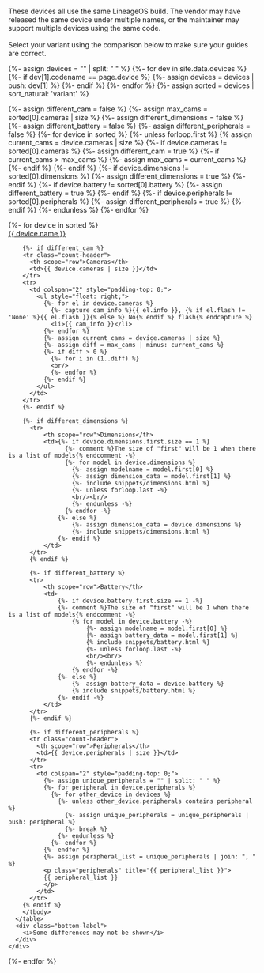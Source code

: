 <br/>
These devices all use the same LineageOS build. The vendor may have released the same device under multiple names,
or the maintainer may support multiple devices using the same code.<br/>
<br/>
Select your variant using the comparison below to make sure your guides are correct.

{%- assign devices = "" | split: " " %}
{%- for dev in site.data.devices %}
  {%- if dev[1].codename == page.device %}
    {%- assign devices = devices | push: dev[1] %}
  {%- endif %}
{%- endfor %}
{%- assign sorted = devices | sort_natural: 'variant' %}

{%- assign different_cam = false %}
{%- assign max_cams = sorted[0].cameras | size %}
{%- assign different_dimensions = false %}
{%- assign different_battery = false %}
{%- assign different_peripherals = false %}
{%- for device in sorted %}
  {%- unless forloop.first %}
    {% assign current_cams = device.cameras | size %}
    {%- if device.cameras != sorted[0].cameras %}
      {%- assign different_cam = true %}
      {%- if current_cams > max_cams %}
        {%- assign max_cams = current_cams %}
      {%- endif %}
    {%- endif %}
    {%- if device.dimensions != sorted[0].dimensions %}
      {%- assign different_dimensions = true %}
    {%- endif %}
    {%- if device.battery != sorted[0].battery %}
      {%- assign different_battery = true %}
    {%- endif %}
    {%- if device.peripherals != sorted[0].peripherals %}
      {%- assign different_peripherals = true %}
    {%- endif %}
  {%- endunless %}
{%- endfor %}

<div class="variants">
  {%- for device in sorted %}
  <div class="variant-item" onClick="location.href='{{ device | device_link: page.folder | relative_url }}'">
    <div class="variant-title">
      <a href="{{ device | device_link: page.folder | relative_url }}" class="device_link">{{ device.name }}</a>
    </div>
    <div class="variant-content">
      <table class="deviceinfo table variant_info">
        <tbody>

        {%- if different_cam %}
        <tr class="count-header">
          <th scope="row">Cameras</th>
          <td>{{ device.cameras | size }}</td>
        </tr>
        <tr>
          <td colspan="2" style="padding-top: 0;">
            <ul style="float: right;">
              {%- for el in device.cameras %}
                {%- capture cam_info %}{{ el.info }}, {% if el.flash != 'None' %}{{ el.flash }}{% else %} No{% endif %} flash{% endcapture %}
                <li>{{ cam_info }}</li>
              {%- endfor %}
              {%- assign current_cams = device.cameras | size %}
              {%- assign diff = max_cams | minus: current_cams %}
              {%- if diff > 0 %}
                {%- for i in (1..diff) %}
                <br/>
                {%- endfor %}
              {%- endif %}
            </ul>
          </td>
        </tr>
        {%- endif %}

        {%- if different_dimensions %}
          <tr>
              <th scope="row">Dimensions</th>
              <td>{%- if device.dimensions.first.size == 1 %}
                    {%- comment %}The size of "first" will be 1 when there is a list of models{% endcomment -%}
                    {%- for model in device.dimensions %}
                      {%- assign modelname = model.first[0] %}
                      {%- assign dimension_data = model.first[1] %}
                      {%- include snippets/dimensions.html %}
                      {%- unless forloop.last -%}
                      <br/><br/>
                      {%- endunless -%}
                    {% endfor -%}
                  {%- else %}
                      {%- assign dimension_data = device.dimensions %}
                      {%- include snippets/dimensions.html %}
                  {%- endif %}
              </td>
          </tr>
          {% endif %}

          {%- if different_battery %}
          <tr>
              <th scope="row">Battery</th>
              <td>
                  {%- if device.battery.first.size == 1 -%}
                  {%- comment %}The size of "first" will be 1 when there is a list of models{% endcomment -%}
                      {% for model in device.battery -%}
                          {%- assign modelname = model.first[0] %}
                          {%- assign battery_data = model.first[1] %}
                          {% include snippets/battery.html %}
                          {%- unless forloop.last -%}
                          <br/><br/>
                          {%- endunless %}
                      {% endfor -%}
                  {%- else %}
                      {%- assign battery_data = device.battery %}
                      {% include snippets/battery.html %}
                  {%- endif -%}
              </td>
          </tr>
          {%- endif %}

          {%- if different_peripherals %}
          <tr class="count-header">
            <th scope="row">Peripherals</th>
            <td>{{ device.peripherals | size }}</td>
          </tr>
          <tr>
            <td colspan="2" style="padding-top: 0;">
              {%- assign unique_peripherals = "" | split: " " %}
              {%- for peripheral in device.peripherals %}
                {%- for other_device in devices %}
                  {%- unless other_device.peripherals contains peripheral %}
                    {%- assign unique_peripherals = unique_peripherals | push: peripheral %}
                    {%- break %}
                  {%- endunless %}
                {%- endfor %}
              {%- endfor %}
              {%- assign peripheral_list = unique_peripherals | join: ", " %}
              <p class="peripherals" title="{{ peripheral_list }}">
              {{ peripheral_list }}
              </p>
            </td>
          </tr>
        {% endif %}
        </tbody>
      </table>
      <div class="bottom-label">
        <i>Some differences may not be shown</i>
      </div>
    </div>
  </div>
  {%- endfor %}
</div>
